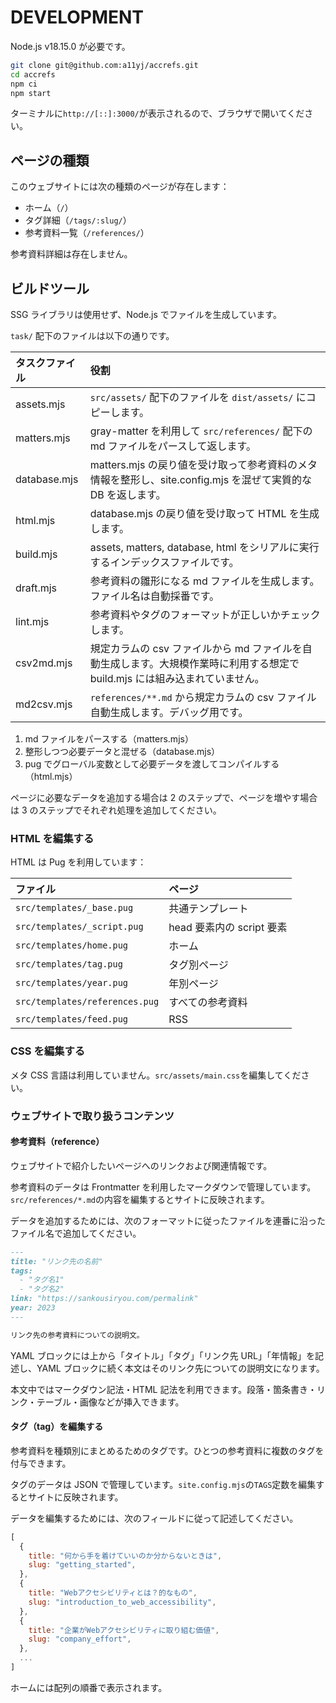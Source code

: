 # DEVELOPMENT

Node.js v18.15.0 が必要です。

```bash
git clone git@github.com:a11yj/accrefs.git
cd accrefs
npm ci
npm start
```

ターミナルに`http://[::]:3000/`が表示されるので、ブラウザで開いてください。

## ページの種類

このウェブサイトには次の種類のページが存在します：

- ホーム（`/`）
- タグ詳細（`/tags/:slug/`）
- 参考資料一覧（`/references/`）

参考資料詳細は存在しません。

## ビルドツール

SSG ライブラリは使用せず、Node.js でファイルを生成しています。

`task/` 配下のファイルは以下の通りです。

| タスクファイル | 役割                                                                                                                         |
| :------------- | :--------------------------------------------------------------------------------------------------------------------------- |
| assets.mjs     | `src/assets/` 配下のファイルを `dist/assets/` にコピーします。                                                               |
| matters.mjs    | gray-matter を利用して `src/references/` 配下の md ファイルをパースして返します。                                            |
| database.mjs   | matters.mjs の戻り値を受け取って参考資料のメタ情報を整形し、site.config.mjs を混ぜて実質的な DB を返します。                 |
| html.mjs       | database.mjs の戻り値を受け取って HTML を生成します。                                                                        |
| build.mjs      | assets, matters, database, html をシリアルに実行するインデックスファイルです。                                               |
| draft.mjs      | 参考資料の雛形になる md ファイルを生成します。ファイル名は自動採番です。                                                     |
| lint.mjs       | 参考資料やタグのフォーマットが正しいかチェックします。                                                                       |
| csv2md.mjs     | 規定カラムの csv ファイルから md ファイルを自動生成します。大規模作業時に利用する想定で build.mjs には組み込まれていません。 |
| md2csv.mjs     | `references/**.md` から規定カラムの csv ファイル自動生成します。デバッグ用です。                                             |

1. md ファイルをパースする（matters.mjs）
2. 整形しつつ必要データと混ぜる（database.mjs）
3. pug でグローバル変数として必要データを渡してコンパイルする（html.mjs）

ページに必要なデータを追加する場合は 2 のステップで、ページを増やす場合は 3 のステップでそれぞれ処理を追加してください。

### HTML を編集する

HTML は Pug を利用しています：

| ファイル                       | ページ                    |
| :----------------------------- | :------------------------ |
| `src/templates/_base.pug`      | 共通テンプレート          |
| `src/templates/_script.pug`    | head 要素内の script 要素 |
| `src/templates/home.pug`       | ホーム                    |
| `src/templates/tag.pug`        | タグ別ページ              |
| `src/templates/year.pug`       | 年別ページ                |
| `src/templates/references.pug` | すべての参考資料          |
| `src/templates/feed.pug`       | RSS                       |

### CSS を編集する

メタ CSS 言語は利用していません。`src/assets/main.css`を編集してください。

### ウェブサイトで取り扱うコンテンツ

#### 参考資料（reference）

ウェブサイトで紹介したいページへのリンクおよび関連情報です。

参考資料のデータは Frontmatter を利用したマークダウンで管理しています。`src/references/*.md`の内容を編集するとサイトに反映されます。

データを追加するためには、次のフォーマットに従ったファイルを連番に沿ったファイル名で追加してください。

```markdown
---
title: "リンク先の名前"
tags:
  - "タグ名1"
  - "タグ名2"
link: "https://sankousiryou.com/permalink"
year: 2023
---

リンク先の参考資料についての説明文。
```

YAML ブロックには上から「タイトル」「タグ」「リンク先 URL」「年情報」を記述し、YAML ブロックに続く本文はそのリンク先についての説明文になります。

本文中ではマークダウン記法・HTML 記法を利用できます。段落・箇条書き・リンク・テーブル・画像などが挿入できます。

#### タグ（tag）を編集する

参考資料を種類別にまとめるためのタグです。ひとつの参考資料に複数のタグを付与できます。

タグのデータは JSON で管理しています。`site.config.mjs`の`TAGS`定数を編集するとサイトに反映されます。

データを編集するためには、次のフィールドに従って記述してください。

```javascript
[
  {
    title: "何から手を着けていいのか分からないときは",
    slug: "getting_started",
  },
  {
    title: "Webアクセシビリティとは？的なもの",
    slug: "introduction_to_web_accessibility",
  },
  {
    title: "企業がWebアクセシビリティに取り組む価値",
    slug: "company_effort",
  },
  ...
]
```

ホームには配列の順番で表示されます。
